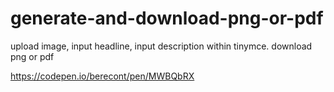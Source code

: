 # generate-and-download-png-or-pdf
upload image, input headline, input description within tinymce. download png or pdf  

https://codepen.io/berecont/pen/MWBQbRX
